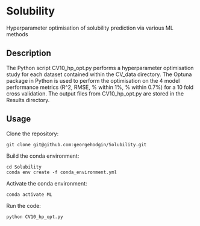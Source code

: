 # Solubility
Hyperparameter optimisation of solubility prediction via various ML methods

## Description
The Python script CV10_hp_opt.py performs a hyperparameter optimisation 
study for each dataset contained within the CV_data directory. The Optuna
package in Python is used to perform the optimisation on the 4 model
performance metrics (R^2, RMSE, % within 1%, % within 0.7%) for a 10 fold
cross validation. The output files from CV10_hp_opt.py are stored in the
Results directory.

## Usage
Clone the repository: 
```{bash}
git clone git@github.com:georgehodgin/Solubility.git
```

Build the conda environment:
```{bash}
cd Solubility
conda env create -f conda_environment.yml
```
Activate the conda environment:
```{bash}
conda activate ML
```
Run the code:
```{bash}
python CV10_hp_opt.py
```
